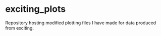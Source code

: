 # exciting_plots
Repository hosting modified plotting files I have made for data produced from exciting.

